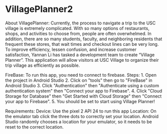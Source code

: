 # VillagePlanner2

About VillagePlanner:
  Currently, the process to navigate a trip to the USC village is extremely complicated. With so many options of restaurants, shops, and activities to choose from, people are often overwhelmed. In addition, there are so many students, faculty, and neighboring residents that frequent these stores, that wait times and checkout lines can be very long. To improve efficiency, lessen confusion, and increase customer satisfaction, Yannan Li has tasked a development team to create “Village Planner”. This application will allow visitors at USC Village to organize their trip village as efficiently as possible.
  
 FireBase:
  To run this app, you need to connect to firebase.
  Steps:
    1. Open the project in Android Studio
    2. Click on "tools" then go to "FireBase" in Android Studio
    3. Click "Authentication" then "Authenticate using a custom authentication system" then "Connect your app to Firebase".
    4. Click "Cloud Storage for Database" then "Get Started with Cloud Storage" then "Connect your app to Firebase".
    5. You should be set to start using Village Planner!
      
Requirements:
  Device: Use the pixel 2 API 24 to run this app
  Location: On the emulator tab click the three dots to correctly set your location. Android Studio randomly chooses a location for your emulator, so it needs to be 		reset to the correct location.
 
 
